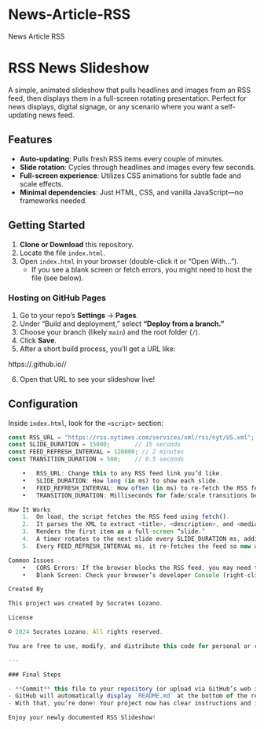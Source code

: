 # News-Article-RSS
News Article RSS
# RSS News Slideshow

A simple, animated slideshow that pulls headlines and images from an RSS feed, then displays them in a full-screen rotating presentation. Perfect for news displays, digital signage, or any scenario where you want a self-updating news feed.

## Features

- **Auto-updating**: Pulls fresh RSS items every couple of minutes.  
- **Slide rotation**: Cycles through headlines and images every few seconds.  
- **Full-screen experience**: Utilizes CSS animations for subtle fade and scale effects.  
- **Minimal dependencies**: Just HTML, CSS, and vanilla JavaScript—no frameworks needed.

## Getting Started

1. **Clone or Download** this repository.
2. Locate the file `index.html`.
3. Open `index.html` in your browser (double-click it or “Open With…”).  
   - If you see a blank screen or fetch errors, you might need to host the file (see below).

### Hosting on GitHub Pages

1. Go to your repo’s **Settings** → **Pages**.  
2. Under “Build and deployment,” select **“Deploy from a branch.”**  
3. Choose your branch (likely `main`) and the root folder (`/`).  
4. Click **Save**.  
5. After a short build process, you’ll get a URL like:  

https://.github.io//

6. Open that URL to see your slideshow live!

## Configuration

Inside `index.html`, look for the `<script>` section:

```js
const RSS_URL = "https://rss.nytimes.com/services/xml/rss/nyt/US.xml";
const SLIDE_DURATION = 15000;       // 15 seconds
const FEED_REFRESH_INTERVAL = 120000; // 2 minutes
const TRANSITION_DURATION = 500;    // 0.5 seconds

	•	RSS_URL: Change this to any RSS feed link you’d like.
	•	SLIDE_DURATION: How long (in ms) to show each slide.
	•	FEED_REFRESH_INTERVAL: How often (in ms) to re-fetch the RSS feed.
	•	TRANSITION_DURATION: Milliseconds for fade/scale transitions between slides.

How It Works
	1.	On load, the script fetches the RSS feed using fetch().
	2.	It parses the XML to extract <title>, <description>, and <media:content> (if available).
	3.	Renders the first item as a full-screen “slide.”
	4.	A timer rotates to the next slide every SLIDE_DURATION ms, adding a fade/scale effect.
	5.	Every FEED_REFRESH_INTERVAL ms, it re-fetches the feed so new articles appear automatically.

Common Issues
	•	CORS Errors: If the browser blocks the RSS feed, you may need to host this file (rather than open locally) or use a proxy like AllOrigins.
	•	Blank Screen: Check your browser’s developer Console (right-click → “Inspect” → “Console”) for errors. If it’s a fetch or parse error, it’ll show there.

Created By

This project was created by Socrates Lozano.

License

© 2024 Socrates Lozano. All rights reserved.

You are free to use, modify, and distribute this code for personal or commercial projects.

---

### Final Steps

- **Commit** this file to your repository (or upload via GitHub’s web interface).  
- GitHub will automatically display `README.md` at the bottom of the repo’s home page. 
- With that, you’re done! Your project now has clear instructions and info for anyone who visits. 

Enjoy your newly documented RSS Slideshow!

